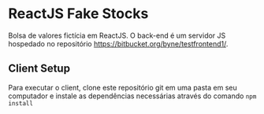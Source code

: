 # ReactJS Fake Stocks 

Bolsa de valores fictícia em ReactJS.
O back-end é um servidor JS hospedado no repositório https://bitbucket.org/byne/testfrontend1/. 

## Client Setup

Para executar o client, clone este repositório git em uma pasta em seu computador e instale as dependências necessárias através do comando ```npm install``` 
 